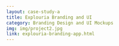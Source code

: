 ```yaml
---
layout: case-study-a
title: Explouria Branding and UI
category: Branding Design and UI Mockups
img: img/project2.jpg
link: explouria-branding-app.html
---
```

